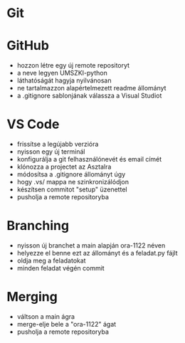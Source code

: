 # Git

# GitHub
- hozzon létre egy új remote repositoryt
- a neve legyen UMSZKI-python
- láthatóságát hagyja nyilvánosan
- ne tartalmazzon alapértelmezett readme állományt
- a .gitignore sablonjának válassza a Visual Studiot

# VS Code
- frissítse a legújabb verzióra
- nyisson egy új terminál
- konfigurálja a git felhasználónevét és email címét
- klónozza a projectet az Asztalra
- módosítsa a .gitignore állományt úgy
- hogy .vs/ mappa ne szinkronizálódjon
- készítsen commitot "setup" üzenettel
- pusholja a remote repositoryba

# Branching
- nyisson új branchet a main alapján ora-1122 néven
- helyezze el benne ezt az állományt és a feladat.py fájlt
- oldja meg a feladatokat
- minden feladat végén commit

# Merging
- váltson a main ágra
- merge-elje bele a "ora-1122" ágat
- pusholja a remote repositoryba

